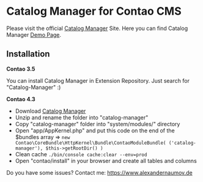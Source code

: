 Catalog Manager for Contao CMS
===============

Please visit the official [Catalog Manager][1] Site. Here you can find Catalog Manager [Demo Page][4].

## Installation

**Contao 3.5**

You can install Catalog Manager in Extension Repository. Just search for "Catalog-Manager" :)

**Contao 4.3**

- Download [Catalog Manager][2]
- Unzip and rename the folder into "catalog-manager"
- Copy "catalog-manager" folder into "system/modules/" directory
- Open "app/AppKernel.php" and put this code on the end of the $bundles array => `new Contao\CoreBundle\HttpKernel\Bundle\ContaoModuleBundle( ('catalog-manager'), $this->getRootDir() )`
- Clean cache `./bin/console cache:clear --env=prod`
- Open "contao/install" in your browser and create all tables and columns

Do you have some issues? Contact me: https://www.alexandernaumov.de

[1]: https://catalog-manager.alexandernaumov.de
[2]: https://github.com/alnv/catalog-manager/archive/v1.1.0.tar.gz
[3]: https://catalog-manager.alexandernaumov.de
[4]: http://catalog-manager-demo.alexandernaumov.de